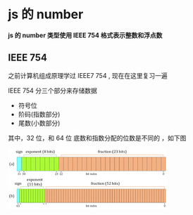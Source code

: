 # js 的 number

**js 的 number 类型使用 IEEE 754 格式表示整数和浮点数**

## IEEE 754

之前计算机组成原理学过 IEEE7 754 , 现在在这里复习一遍

IEEE 754 分三个部分来存储数据
* 符号位
* 阶码(指数部分)
* 尾数(小数部分)

其中，32 位，和 64 位 底数和指数分配的位数是不同的 ，如下图

!['ieee754'](./assets/IEEEE754.png)